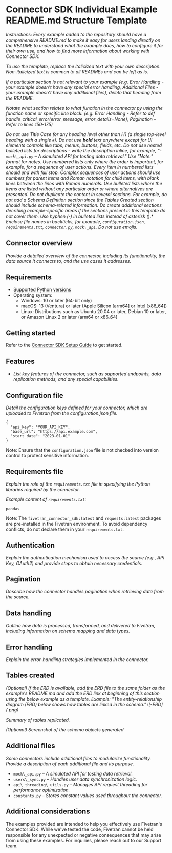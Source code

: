 # Connector SDK Individual Example README.md Structure Template

*Instructions: Every example added to the repository should have a comprehensive README.md to make it easy for users landing directly on the README to understand what the example does, how to configure it for their own use, and how to find more information about working with Connector SDK.*

*To use the template, replace the italicized text with your own description. Non-italicized text is common to all READMEs and can be left as is.*

*If a particular section is not relevant to your example (e.g. Error Handling \- your example doesn’t have any special error handling, Additional Files \- your example doesn’t have any additional files), delete that heading from the README.*

*Notate what section relates to what function in the connector.py using the function name or specific line block. (e.g. Error Handling \- Refer to def handle_critical_error(error_message, error_details=None),  Pagination \- Refer to lines 150-175)*

*Do not use Title Case for any heading level other than H1 (a single top-level heading with a single `#`).*
*Do not use **bold** text anywhere except for UI elements controls like tabs, menus, buttons, fields, etc.*
*Do not use nested bulleted lists for descriptions - write the description inline, for example, "- `mock\_api.py` – A simulated API for testing data retrieval."*
*Use "Note:" format for notes.*
*Use numbered lists only where the order is important, for example, for a sequence of user actions. Every item in numbered lists should end with full stop.*
*Complex sequences of user actions should use numbers for parent items and Roman notation for child items, with blank lines between the lines with Roman numerals.*
*Use bulleted lists where the items are listed without any particular order or where alternatives are presented.*
*Do not duplicate the content in several sections. For example, do not add a Schema Definition section since the Tables Created section should include schema-related information.*
*Do create additional sections decribing example-specific areas if the sections present in this template do not cover them.*
*Use hyphen (-) in bulleted lists instead of asterisk (*).*
*Enclose file names in backticks, for example, `configuration.json`, `requirements.txt`, `connector.py`, `mock\_api`.*
*Do not use emojis.*



## Connector overview
*Provide a detailed overview of the connector, including its functionality, the data source it connects to, and the use cases it addresses.*


## Requirements
- [Supported Python versions](https://github.com/fivetran/fivetran_connector_sdk/blob/main/README.md#requirements)   
- Operating system:
  - Windows: 10 or later (64-bit only)
  - macOS: 13 (Ventura) or later (Apple Silicon [arm64] or Intel [x86_64])
  - Linux: Distributions such as Ubuntu 20.04 or later, Debian 10 or later, or Amazon Linux 2 or later (arm64 or x86_64)

## Getting started
Refer to the [Connector SDK Setup Guide](https://fivetran.com/docs/connectors/connector-sdk/setup-guide) to get started.


## Features
- *List key features of the connector, such as supported endpoints, data replication methods, and any special capabilities.*


## Configuration file
*Detail the configuration keys defined for your connector, which are uploaded to Fivetran from the configuration.json file.* 

```
{
  "api_key": "YOUR_API_KEY",
  "base_url": "https://api.example.com",
  "start_date": "2023-01-01"
}
```

Note: Ensure that the `configuration.json` file is not checked into version control to protect sensitive information.


## Requirements file
*Explain the role of the `requirements.txt` file in specifying the Python libraries required by the connector.*

*Example content of `requirements.txt`:*

```
pandas
```

Note: The `fivetran_connector_sdk:latest` and `requests:latest` packages are pre-installed in the Fivetran environment. To avoid dependency conflicts, do not declare them in your `requirements.txt`.


## Authentication
*Explain the authentication mechanism used to access the source (e.g., API Key, OAuth2) and provide steps to obtain necessary credentials.*


## Pagination
*Describe how the connector handles pagination when retrieving data from the source.*


## Data handling
*Outline how data is processed, transformed, and delivered to Fivetran, including information on schema mapping and data types.*


## Error handling
*Explain the error-handling strategies implemented in the connector.*



## Tables created

*(Optional) If the ERD is available, add the ERD file to the same folder as the example's README.md and add the ERD link at beginning of this section using the below example as a template.* 
*Example: "The entity-relationship diagram (ERD) below shows how tables are linked in the <source-name> schema."*
*![<source-name>-ERD](<source-name-ERD>.png)*

*Summary of tables replicated.*

*(Optional) Screenshot of the schema objects generated*


## Additional files
*Some connectors include additional files to modularize functionality. Provide a description of each additional file and its purpose.*

- `mock\_api.py` – *A simulated API for testing data retrieval.*  
- `users\_sync.py` – *Handles user data synchronization logic.*  
- `api\_threading\_utils.py` – *Manages API request threading for performance optimization.*  
- `constants.py` – *Stores constant values used throughout the connector.*


## Additional considerations
The examples provided are intended to help you effectively use Fivetran's Connector SDK. While we've tested the code, Fivetran cannot be held responsible for any unexpected or negative consequences that may arise from using these examples. For inquiries, please reach out to our Support team.
